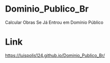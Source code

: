 # Dominio_Publico_Br
Calcular Obras Se Já Entrou em Domínio Público

# Link

https://luispolis124.github.io/Dominio_Publico_Br/
